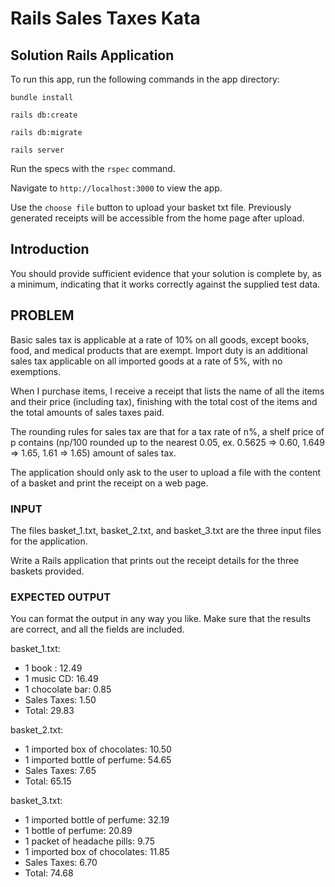 # Rails Sales Taxes Kata

## Solution Rails Application
To run this app, run the following commands in the app directory:

`bundle install`

`rails db:create`

`rails db:migrate`

`rails server`

Run the specs with the `rspec` command.

Navigate to `http://localhost:3000` to view the app.

Use the `choose file` button to upload your basket txt file. 
Previously generated receipts will be accessible from the home page after upload.

## Introduction

You should provide sufficient evidence that your solution is complete by,
as a minimum, indicating that it works correctly against the supplied test data.

## PROBLEM

Basic sales tax is applicable at a rate of 10% on all goods, except books, food, and medical products that are exempt.
Import duty is an additional sales tax applicable on all imported goods at a rate of 5%, with no exemptions.

When I purchase items, I receive a receipt that lists the name of all the items and their price (including tax),
finishing with the total cost of the items and the total amounts of sales taxes paid.

The rounding rules for sales tax are that for a tax rate of n%, a shelf price
of p contains (np/100 rounded up to the nearest 0.05, ex. 0.5625 => 0.60, 1.649 => 1.65, 1.61 => 1.65)
amount of sales tax.

The application should only ask to the user to upload a file with the content of a basket and print the receipt on a
web page.

### INPUT

The files basket_1.txt, basket_2.txt, and basket_3.txt are the three input files for the application.

Write a Rails application that prints out the receipt details for the three baskets provided.

### EXPECTED OUTPUT

You can format the output in any way you like. Make sure that the results are correct,
and all the fields are included.

basket_1.txt:

- 1 book : 12.49
- 1 music CD: 16.49
- 1 chocolate bar: 0.85
- Sales Taxes: 1.50
- Total: 29.83

basket_2.txt:

- 1 imported box of chocolates: 10.50
- 1 imported bottle of perfume: 54.65
- Sales Taxes: 7.65
- Total: 65.15

basket_3.txt:

- 1 imported bottle of perfume: 32.19
- 1 bottle of perfume: 20.89
- 1 packet of headache pills: 9.75
- 1 imported box of chocolates: 11.85
- Sales Taxes: 6.70
- Total: 74.68

